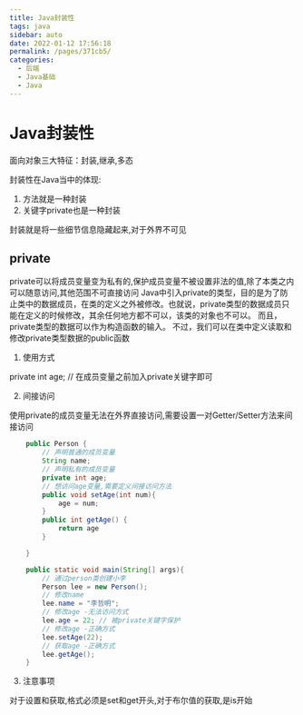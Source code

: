 ```yaml
---
title: Java封装性
tags: java
sidebar: auto
date: 2022-01-12 17:56:18
permalink: /pages/371cb5/
categories: 
  - 后端
  - Java基础
  - Java
---
```

# Java封装性

面向对象三大特征：封装,继承,多态

封装性在Java当中的体现:
1. 方法就是一种封装
2. 关键字private也是一种封装

封装就是将一些细节信息隐藏起来,对于外界不可见

## private 
private可以将成员变量变为私有的,保护成员变量不被设置非法的值,除了本类之内可以随意访问,其他范围不可直接访问
Java中引入private的类型，目的是为了防止类中的数据成员，在类的定义之外被修改。也就说，private类型的数据成员只能在定义的时候修改，其余任何地方都不可以，该类的对象也不可以。
而且，private类型的数据可以作为构造函数的输入。
不过，我们可以在类中定义读取和修改private类型数据的public函数

1. 使用方式

private int age; // 在成员变量之前加入private关键字即可

2. 间接访问

使用private的成员变量无法在外界直接访问,需要设置一对Getter/Setter方法来间接访问

``` java
    public Person {
        // 声明普通的成员变量
        String name;
        // 声明私有的成员变量
        private int age;
        // 想访问age变量,需要定义间接访问方法
        public void setAge(int num){
            age = num;
        }
        public int getAge() {
            return age
        }

    }

    public static void main(String[] args){
        // 通过person类创建小李
        Person lee = new Person();
        // 修改name
        lee.name = "李哲明";
        // 修改age -无法访问方式
        lee.age = 22; // 被private关键字保护
        // 修改age -正确方式
        lee.setAge(22);
        // 获取age -正确方式
        lee.getAge();
    }
```
3. 注意事项

对于设置和获取,格式必须是set和get开头,对于布尔值的获取,是is开始 



